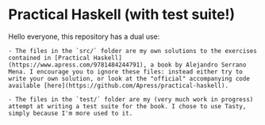 # Practical Haskell (with test suite!)

Hello everyone, this repository has a dual use:

    - The files in the `src/` folder are my own solutions to the exercises contained in [Practical Haskell](https://www.apress.com/9781484244791), a book by Alejandro Serrano Mena. I encourage you to ignore these files: instead either try to write your own solution, or look at the "official" accompanying code available [here](https://github.com/Apress/practical-haskell).

    - The files in the `test/` folder are my (very much work in progress) attempt at writing a test suite for the book. I chose to use Tasty, simply because I'm more used to it.

